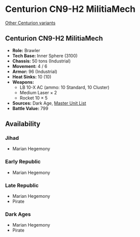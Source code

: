 # Centurion CN9-H2 MilitiaMech

[Other Centurion variants](../centurion.md)

## Centurion CN9-H2 MilitiaMech
- **Role:** Brawler
- **Tech Base:** Inner Sphere (3100)
- **Chassis:** 50 tons (Industrial)
- **Movement:** 4 / 6
- **Armor:** 96 (Industrial)
- **Heat Sinks:** 10 (10)
- **Weapons:**
  - LB 10-X AC (ammo: 10 Standard, 10 Cluster)
  - Medium Laser × 2
  - Rocket 10 × 5
- **Sources:** Dark Age, [Master Unit List](http://masterunitlist.info/Unit/Details/7866/centurion-cn9-h2)
- **Battle Value:** 799

## Availability

### Jihad
- Marian Hegemony

### Early Republic
- Marian Hegemony

### Late Republic
- Marian Hegemony
- Pirate

### Dark Ages
- Marian Hegemony
- Pirate

